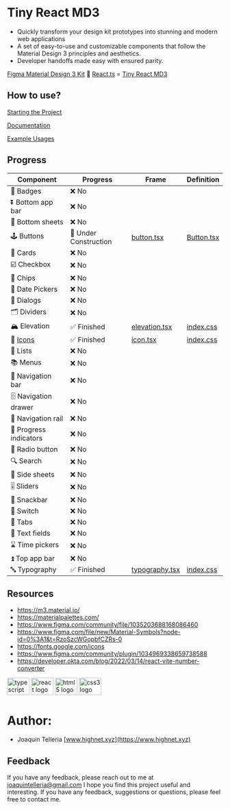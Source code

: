 # Tiny React MD3

* Quickly transform your design kit prototypes into stunning and modern web applications
* A set of easy-to-use and customizable components that follow the Material Design 3 principles and aesthetics.
* Developer handoffs made easy with ensured parity.

[Figma Material Design 3 Kit](https://www.figma.com/community/file/1035203688168086460) 🤝 [React.ts](https://developer.okta.com/blog/2022/03/14/react-vite-number-converter) = [Tiny React MD3](https://github.com/highnet/vite-react-ts-md3-components/)

## How to use?
[Starting the Project](https://github.com/highnet/vite-react-ts-md3-components/blob/master/vite-react-ts-md3-components/readme.md)

[Documentation](https://github.com/highnet/vite-react-ts-md3-components/blob/master/vite-react-ts-md3-components/src/readme.md)

 [Example Usages](https://github.com/highnet/vite-react-ts-md3-components/tree/master/vite-react-ts-md3-components/src/frames)

## Progress
| Component | Progress | Frame | Definition | 
|-----------|----------|------|------|
| 📛 Badges | ❌ No | | | 
| ⏬ Bottom app bar | ❌ No | | |
| 🔽 Bottom sheets | ❌ No | | |
| 🕹️ Buttons | 🚧 Under Construction | [button.tsx](https://github.com/highnet/vite-react-ts-md3-components/blob/master/vite-react-ts-md3-components/src/frames/button.tsx) | [Button.tsx](https://github.com/highnet/vite-react-ts-md3-components/blob/master/vite-react-ts-md3-components/src/Button.tsx) |
| 🪪 Cards | ❌ No | | |
| ☑️ Checkbox | ❌ No | | |
| 🍪 Chips | ❌ No | | |
| 📅 Date Pickers | ❌ No | | |
| 💬 Dialogs | ❌ No | | |
| 🗂️ Dividers | ❌ No | | |
| 🏔️ Elevation | ✅ Finished | [elevation.tsx](https://github.com/highnet/vite-react-ts-md3-components/blob/master/vite-react-ts-md3-components/src/frames/elevation.tsx) | [index.css](https://github.com/highnet/vite-react-ts-md3-components/blob/master/vite-react-ts-md3-components/src/index.css) |
| 💟 [Icons](https://github.com/highnet/vite-react-ts-md3-components/blob/master/vite-react-ts-md3-components/src/readme.md#-icons) | ✅ Finished | [icon.tsx](https://github.com/highnet/vite-react-ts-md3-components/blob/master/vite-react-ts-md3-components/src/frames/icon.tsx) | [index.css](https://github.com/highnet/vite-react-ts-md3-components/blob/master/vite-react-ts-md3-components/src/index.css) |
| 📝 Lists | ❌ No | | |
| 📚 Menus | ❌ No | | |
| 🧭 Navigation bar | ❌ No | | |
| 🗄️ Navigation drawer | ❌ No | | |
| 🚈 Navigation rail | ❌ No | | |
| 🔄 Progress indicators | ❌ No | | |
| 🔘 Radio button | ❌ No | | |
| 🔍 Search | ❌ No | | |
| 📑 Side sheets | ❌ No | | |
| 🎚️ Sliders | ❌ No | | |
| 🥨 Snackbar | ❌ No | | |
| 🔦 Switch | ❌ No | | |
| 📑 Tabs | ❌ No | | |
| 📜 Text fields | ❌ No | | |
| ⌛ Time pickers | ❌ No | | |
| ⏫ Top app bar | ❌ No | | |
| 🔤 Typography | ✅ Finished | [typography.tsx](https://github.com/highnet/vite-react-ts-md3-components/blob/master/vite-react-ts-md3-components/src/frames/typography.tsx) | [index.css](https://github.com/highnet/vite-react-ts-md3-components/blob/master/vite-react-ts-md3-components/src/index.css) |



## Resources
* https://m3.material.io/
* https://materialpalettes.com/
* https://www.figma.com/community/file/1035203688168086460
* https://www.figma.com/file/new/Material-Symbols?node-id=0%3A1&t=RzoSzcWGopbfCZRs-0
* https://fonts.google.com/icons
* https://www.figma.com/community/plugin/1034969338659738588
* https://developer.okta.com/blog/2022/03/14/react-vite-number-converter

<div align="left">
  <img src="https://cdn.jsdelivr.net/gh/devicons/devicon/icons/typescript/typescript-original.svg" height="40" width="52" alt="typescript logo"  />
  <img src="https://cdn.jsdelivr.net/gh/devicons/devicon/icons/react/react-original.svg" height="40" width="52" alt="react logo"  />
  <img src="https://cdn.jsdelivr.net/gh/devicons/devicon/icons/html5/html5-original.svg" height="40" width="52" alt="html5 logo"  />
  <img src="https://cdn.jsdelivr.net/gh/devicons/devicon/icons/css3/css3-original.svg" height="40" width="52" alt="css3 logo"  />
</div>

###

# Author: 
* Joaquin Telleria [www.highnet.xyz](https://www.highnet.xyz)

## Feedback
If you have any feedback, please reach out to me at joaquintelleria@gmail.com
I hope you find this project useful and interesting. If you have any feedback, suggestions or questions, please feel free to contact me.
